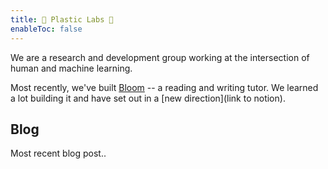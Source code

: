 ```yaml
---
title: 🥽 Plastic Labs 🥽
enableToc: false
---
```


We are a research and development group working at the intersection of human and machine learning.  

Most recently, we've built [Bloom](https://bloombot.ai) -- a reading and writing tutor. We learned a lot building it and have set out in a [new direction](link to notion). 

## Blog

Most recent blog post..
